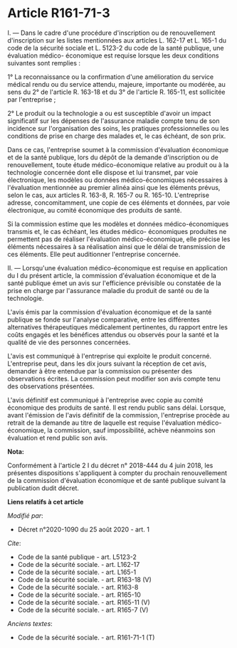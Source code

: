 # Article R161-71-3

I. ― Dans le cadre d'une procédure d'inscription ou de renouvellement d'inscription sur les listes mentionnées aux articles
L. 162-17 et L. 165-1 du code de la sécurité sociale et L. 5123-2 du code de la santé publique, une évaluation médico-
économique est requise lorsque les deux conditions suivantes sont remplies :

1° La reconnaissance ou la confirmation d'une amélioration du service médical rendu ou du service attendu, majeure,
importante ou modérée, au sens du 2° de l'article R. 163-18 et du 3° de l'article R. 165-11, est sollicitée par
l'entreprise ;

2° Le produit ou la technologie a ou est susceptible d'avoir un impact significatif sur les dépenses de l'assurance maladie
compte tenu de son incidence sur l'organisation des soins, les pratiques professionnelles ou les conditions de prise en
charge des malades et, le cas échéant, de son prix.

Dans ce cas, l'entreprise soumet à la commission d'évaluation économique et de la santé publique, lors du dépôt de la demande
d'inscription ou de renouvellement, toute étude médico-économique relative au produit ou à la technologie concernée dont elle
dispose et lui transmet, par voie électronique, les modèles ou données médico-économiques nécessaires à l'évaluation
mentionnée au premier alinéa ainsi que les éléments prévus, selon le cas, aux articles R. 163-8, R. 165-7 ou R. 165-10.
L'entreprise adresse, concomitamment, une copie de ces éléments et données, par voie électronique, au comité économique des
produits de santé.

Si la commission estime que les modèles et données médico-économiques transmis et, le cas échéant, les études médico-
économiques produites ne permettent pas de réaliser l'évaluation médico-économique, elle précise les éléments nécessaires à
sa réalisation ainsi que le délai de transmission de ces éléments. Elle peut auditionner l'entreprise concernée.

II. ― Lorsqu'une évaluation médico-économique est requise en application du I du présent article, la commission d'évaluation
économique et de la santé publique émet un avis sur l'efficience prévisible ou constatée de la prise en charge par
l'assurance maladie du produit de santé ou de la technologie.

L'avis émis par la commission d'évaluation économique et de la santé publique se fonde sur l'analyse comparative, entre les
différentes alternatives thérapeutiques médicalement pertinentes, du rapport entre les coûts engagés et les bénéfices
attendus ou observés pour la santé et la qualité de vie des personnes concernées.

L'avis est communiqué à l'entreprise qui exploite le produit concerné. L'entreprise peut, dans les dix jours suivant la
réception de cet avis, demander à être entendue par la commission ou présenter des observations écrites. La commission peut
modifier son avis compte tenu des observations présentées.

L'avis définitif est communiqué à l'entreprise avec copie au comité économique des produits de santé. Il est rendu public
sans délai. Lorsque, avant l'émission de l'avis définitif de la commission, l'entreprise procède au retrait de la demande au
titre de laquelle est requise l'évaluation médico-économique, la commission, sauf impossibilité, achève néanmoins son
évaluation et rend public son avis.

**Nota:**

Conformément à l'article 2 I du décret n° 2018-444 du 4 juin 2018, les présentes dispositions s'appliquent à compter du
prochain renouvellement de la commission d'évaluation économique et de santé publique suivant la publication dudit décret.

**Liens relatifs à cet article**

_Modifié par_:

  - Décret n°2020-1090 du 25 août 2020 - art. 1

_Cite_:

  - Code de la santé publique - art. L5123-2
  - Code de la sécurité sociale. - art. L162-17
  - Code de la sécurité sociale. - art. L165-1
  - Code de la sécurité sociale. - art. R163-18 (V)
  - Code de la sécurité sociale. - art. R163-8
  - Code de la sécurité sociale. - art. R165-10
  - Code de la sécurité sociale. - art. R165-11 (V)
  - Code de la sécurité sociale. - art. R165-7 (V)

_Anciens textes_:

  - Code de la sécurité sociale. - art. R161-71-1 (T)
